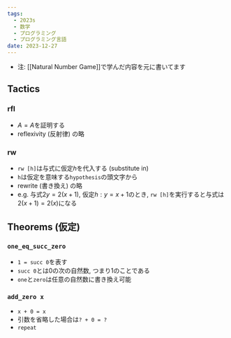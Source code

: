 ```yaml
---
tags:
  - 2023s
  - 数学
  - プログラミング
  - プログラミング言語
date: 2023-12-27
---
```

- 注: [[Natural Number Game]]で学んだ内容を元に書いてます
## Tactics
### rfl
- $A=A$を証明する
- reflexivity (反射律) の略
### rw
- `rw [h]`は与式に仮定$h$を代入する (substitute in)
- `h`は仮定を意味する`hypothesis`の頭文字から
- rewrite (書き換え) の略
- e.g. 与式$2y=2(x+1)$, 仮定$h: y=x+1$のとき, `rw [h]`を実行すると与式は$2(x+1)=2(x)$になる
## Theorems (仮定)
### `one_eq_succ_zero`
- `1 = succ 0`を表す
- `succ 0`とは0の次の自然数, つまり1のことである
- `one`と`zero`は任意の自然数に書き換え可能
### `add_zero x`
- `x + 0 = x`
- 引数を省略した場合は`? + 0 = ?`
- `repeat`